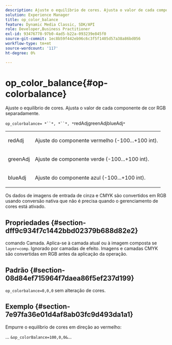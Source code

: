 ```yaml
---
description: Ajuste o equilíbrio de cores. Ajusta o valor de cada componente de cor RGB separadamente.
solution: Experience Manager
title: op_color_balance
feature: Dynamic Media Classic, SDK/API
role: Developer,Business Practitioner
exl-id: 93476778-97b0-4ad5-b22a-093239e845f0
source-git-commit: 1ec8b59f442eb96c6c3f5f1405d57a38a86bd056
workflow-type: tm+mt
source-wordcount: '117'
ht-degree: 0%

---
```


# op_color_balance{#op-colorbalance}

Ajuste o equilíbrio de cores. Ajusta o valor de cada componente de cor RGB separadamente.

`op_colorbalance= *``*, *``*, *`redAdjgreenAdjblueAdj`*`

<table id="simpletable_BBDAA6FE9A0E48E3BD8304BDED776713"> 
 <tr class="strow"> 
  <td class="stentry"> <p><span class="varname"> redAdj</span> </p></td> 
  <td class="stentry"> <p>Ajuste do componente vermelho (-100...+100 int). </p></td> 
 </tr> 
 <tr class="strow"> 
  <td class="stentry"> <p><span class="varname"> greenAdj</span> </p></td> 
  <td class="stentry"> <p>Ajuste de componente verde (-100...+100 int). </p></td> 
 </tr> 
 <tr class="strow"> 
  <td class="stentry"> <p><span class="varname"> blueAdj</span> </p></td> 
  <td class="stentry"> <p>Ajuste do componente azul (-100...+100 int). </p></td> 
 </tr> 
</table>

Os dados de imagens de entrada de cinza e CMYK são convertidos em RGB usando conversão nativa que não é precisa quando o gerenciamento de cores está ativado.

## Propriedades {#section-dff9c934f7c1442bbd02379b688d82e2}

comando Camada. Aplica-se à camada atual ou à imagem composta se `layer=comp`. Ignorado por camadas de efeito. Imagens e camadas CMYK são convertidas em RGB antes da aplicação da operação.

## Padrão {#section-08d84ef715964f7daea86f5ef237d199}

`op_colorbalance=0,0,0` sem alteração de cores.

## Exemplo {#section-7e97fa36e01d4af8ab03fc9d493da1a1}

Empurre o equilíbrio de cores em direção ao vermelho:

... `&op_colorBalance=100,0,0&`...
